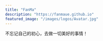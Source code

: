 ```yaml
---
title: "FanMa"
description: "https://fanmaue.github.io"
featured_image: "/images/logos/Avatar.jpg"
---
```


不忘记自己的初心，去做一切美好的事情！
